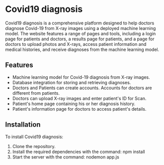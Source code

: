 # Covid19 diagnosis
Covid19 diagnosis is a comprehensive platform designed to help doctors diagnose Covid-19 from X-ray images using a deployed machine learning model.
The website features a range of pages and tools, including a login page for patients and doctors, a results page for patients, and a page for doctors to upload photos and X-rays, access patient information and medical histories, and receive diagnoses from the machine learning model.

<h2>Features</h2>
<ul>
<li>Machine learning model for Covid-19 diagnosis from X-ray images.</li>
<li>Database integration for storing and retrieving diagnoses.</li>
<li>Doctors and Patients can create accounts. Accounts for doctors are different from patients.</li>
<li>Doctors can upload X-ray images and enter patient's ID for Scan.</li>
<li>Patient's home page containing his or her diagnosis history.</li>
<li>Patient's information page for doctors to access patient's details.</li> 
</ul>

<h2>Installation</h2> 
To install Covid19 diagnosis:  
<ol>
<li>Clone the repository.</li>
<li>Install the required dependencies with the command: npm install </li>
<li>Start the server with the command: nodemon app.js </li>
</ol>
